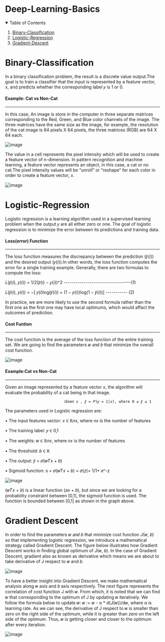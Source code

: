 # Deep-Learning-Basics

<!-- TABLE OF CONTENTS -->
<details open="open">
  <summary>Table of Contents</summary>
  <ol>
    <li><a href="#binary-classification">Binary-Classification</a></li>
    <li><a href="#logistic-regression">Logistic-Regression</a></li>
    <li><a href="#gradient-descent">Gradient-Descent</a></li>
  </ol>
</details>

# Binary-Classification
In a binary classification problem, the result is a discrete value output.The goal is to train a classifier that the input is represented by a feature vector, 𝑥, and predicts whether the corresponding label 𝑦 is 1 or 0.

#### Example: Cat vs Non-Cat
------------------------------------------------------------
In this case, An image is store in the computer in three separate matrices corresponding to the Red, Green, and Blue color channels of the image. The three matrices have the same size as the image, for example, the resolution of the cat image is 64 pixels X 64 pixels, the three matrices (RGB) are 64 X 64 each.

![image](https://user-images.githubusercontent.com/77977624/171976086-f14f55f2-a5bf-4212-afec-046b640a572b.png)

The value in a cell represents the pixel intensity which will be used to create a feature vector of n-dimension. In pattern recognition and machine learning, a feature vector represents an object, in this case, a cat or no cat.The pixel intensity values will be “unroll” or “reshape” for each color in order to create a feature vector, 𝑥. 

![image](https://user-images.githubusercontent.com/77977624/171976604-fedf236a-b4d9-4537-8416-bdf92b121a24.png)

# Logistic-Regression
Logistic regression is a learning algorithm used in a supervised learning problem when the output 𝑦 are all either zero or one. The goal of logistic regression is to minimize the error between its predictions and training data.
#### Loss(error) Function
-----------------------------------------
The loss function measures the discrepancy between the prediction (𝑦̂(𝑖)) and the desired output (𝑦(𝑖)).In other words, the loss function computes the error for a single training example. Generally, there are two formulas to compute the loss:

𝐿(𝑦̂(𝑖), 𝑦(𝑖)) = 1/2(𝑦̂(𝑖) − 𝑦(𝑖))^2 ----------------------------------(1)

𝐿(𝑦̂(𝑖), 𝑦(𝑖)) = −[ 𝑦(𝑖)log(𝑦̂(𝑖)) + (1 − 𝑦(𝑖))log(1 − 𝑦̂(𝑖))] ----------- (2)

In practice, we are more likely to use the second formula rather than the first one as the first one may have local optimums, which would affact the outcomes of prediction. 
#### Cost Funtion
----------------------------------------------------
The cost function is the average of the loss function of the entire training set. We are going to find the parameters 𝑤 𝑎𝑛𝑑 𝑏 that minimize the overall cost function.

![image](https://user-images.githubusercontent.com/77977624/171987201-33ba35eb-bf12-47b5-8810-65708241257f.png)
#### Example:Cat vs Non-Cat
-------------------------------------------
Given an image represented by a feature vector 𝑥, the algorithm will evaluate the probability of a cat being in that image.

                               𝐺𝑖𝑣𝑒𝑛 𝑥 , 𝑦̂ = 𝑃(𝑦 = 1|𝑥), where 0 ≤ 𝑦̂ ≤ 1

The parameters used in Logistic regression are:

• The input features vector: 𝑥 ∈ ℝ𝑛𝑥, where 𝑛𝑥 is the number of features

• The training label: 𝑦 ∈ 0,1

• The weights: 𝑤 ∈ ℝ𝑛𝑥, where 𝑛𝑥 is the number of features

• The threshold: 𝑏 ∈ ℝ

• The output: 𝑦̂ = 𝜎(𝑤𝑇𝑥 + 𝑏)

• Sigmoid function: s = 𝜎(𝑤𝑇𝑥 + 𝑏) = 𝜎(𝑧)= 1/1+ 𝑒^-z

![image](https://user-images.githubusercontent.com/77977624/171987400-48e99873-a058-4b80-803e-b2eb6ff6ea38.png)

(𝑤𝑇𝑥 + 𝑏) is a linear function (𝑎𝑥 + 𝑏), but since we are looking for a probability constraint between [0,1], the sigmoid function is used. The function is bounded between [0,1] as shown in the graph above.

# Gradient Descent
In order to find the parameters 𝑤 𝑎𝑛𝑑 𝑏 that minimize cost function J(𝑤, 𝑏) so that implementing logistic regression, we introduce a mathematical strategy called Gradient Descent. The figure below illustrates how Gradient Descent works in finding global optimum of J(𝑤, 𝑏). In the case of Gradient Descent, gradient also as known as derivative which means we are about to take derivative of J respect to 𝑤 and 𝑏.

![image](https://user-images.githubusercontent.com/77977624/174477597-5678616d-11b1-49f3-8eac-8c285133344d.png)

To have a better insight into Gradient Descent, we make mathematical analysis along 𝑤 axis and 𝑏 axis respectively. The next figure represents the correlation of cost function J with 𝑤. From which, it is noted that we can find 𝑤 that corresponding to the optimum of J by updating 𝑤 iteratively. We follow the formula below to update 𝑤: 𝑤 := 𝑤 - α * d(J(𝑤))/d𝑤, where α is learning rate. As we can see, the derivative of J respect to 𝑤 is smaller than zero on the right side of the optimum, while it is greater than zero on the left side of the optimum. Thus, 𝑤 is getting closer and closer to the optimum after every iteration.

![image](https://user-images.githubusercontent.com/77977624/174477991-db237ec3-7150-4091-b0e6-994d19471590.png)


